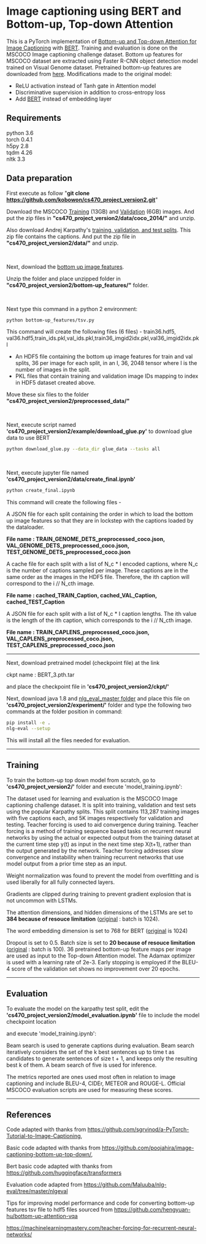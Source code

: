 <h1> Image captioning using BERT and Bottom-up, Top-down Attention </h1>

This is a PyTorch implementation of <a href=http://www.panderson.me/up-down-attention> Bottom-up and Top-down Attention for Image Captioning</a> with <a href=https://arxiv.org/pdf/1810.04805.pdf> BERT</a>. Training and evaluation is done on the MSCOCO Image captioning challenge dataset. Bottom up features for MSCOCO dataset are extracted using Faster R-CNN object detection model trained on Visual Genome dataset. Pretrained bottom-up features are downloaded from <a href =https://github.com/peteanderson80/bottom-up-attention>here</a>. Modifications made to the original model:
<ul>
  <li> ReLU activation instead of Tanh gate in Attention model</li>
  <li> Discriminative supervision in addition to cross-entropy loss</li>
  <li> Add <a href =https://github.com/peteanderson80/bottom-up-attention>BERT</a> instead of embedding layer</li></ul>

<h2> Requirements </h2>

python 3.6<br>
torch 0.4.1<br>
h5py 2.8<br>
tqdm 4.26<br>
nltk 3.3<br>

<h2> Data preparation </h2>

First execute as follow "<b>git clone https://github.com/kobowon/cs470_project_version2.git</b>"

Download the MSCOCO <a target = "_blank" href="http://images.cocodataset.org/zips/train2014.zip">Training</a> (13GB)  and <a href=http://images.cocodataset.org/zips/val2014.zip>Validation</a> (6GB)  images. And put the zip files in <b>"cs470_project_version2/data/coco_2014/"</b> and unzip.

Also download Andrej Karpathy's <a target = "_blank" href=http://cs.stanford.edu/people/karpathy/deepimagesent/caption_datasets.zip>training, validation, and test splits</a>. This zip file contains the captions. And put the zip file in <b>"cs470_project_version2/data/"</b> and unzip.

<br>


Next, download the <a target = "_blank" href="https://imagecaption.blob.core.windows.net/imagecaption/trainval_36.zip">bottom up image features</a>.

Unzip the folder and place unzipped folder in <b>"cs470_project_version2/bottom-up_features/"</b> folder.  

<br>

Next type this command in a python 2 environment: 
```bash
python bottom-up_features/tsv.py
```

This command will create the following files (6 files) - train36.hdf5, val36.hdf5,train_ids.pkl,val_ids.pkl,train36_imgid2idx.pkl,val36_imgid2idx.pkl
<ul>
<li>An HDF5 file containing the bottom up image features for train and val splits, 36 per image for each split, in an I, 36, 2048 tensor where I is the number of images in the split.</li>
<li>PKL files that contain training and validation image IDs mapping to index in HDF5 dataset created above.</li>
</ul>

Move these six files to the folder <b>"cs470_project_version2/preprocessed_data/"</b>

<br>

Next, execute script  named <b>'cs470_project_version2/example/download_glue.py'</b> to download glue data to use BERT
```bash
python download_glue.py --data_dir glue_data --tasks all
```

<br>

Next, execute jupyter file named <b>'cs470_project_version2/data/create_final.ipynb'</b> 
```bash
python create_final.ipynb
```
This command will create the following files -

A JSON file for each split containing the order in which to load the bottom up image features so that they are in lockstep with the captions loaded by the dataloader.

<b>File name : TRAIN_GENOME_DETS_preprocessed_coco.json, VAL_GENOME_DETS_preprocessed_coco.json, TEST_GENOME_DETS_preprocessed_coco.json</b>

A cache file for each split with a list of N_c * I encoded captions, where N_c is the number of captions sampled per image. These captions are in the same order as the images in the HDF5 file. Therefore, the ith caption will correspond to the i // N_cth image.

<b>File name : cached_TRAIN_Caption, cached_VAL_Caption, cached_TEST_Caption</b>

A JSON file for each split with a list of N_c * I caption lengths. The ith value is the length of the ith caption, which corresponds to the i // N_cth image.

<b>File name : TRAIN_CAPLENS_preprocessed_coco.json, VAL_CAPLENS_preprocessed_coco.json, TEST_CAPLENS_preprocessed_coco.json</b>
<br>
***

Next, download pretrained model (checkpoint file) at the link

ckpt name : BERT_3.pth.tar

and place the checkpoint file in <b>'cs470_project_version2/ckpt/'</b>





Next, download java 1.8 and <a target = "_blank" href=https://github.com/poojahira/image-captioning-bottom-up-top-down/tree/master/nlg-eval-master>nlg_eval_master folder</a> and place this file on <b>'cs470_project_version2/experiment/'</b> folder and type the following two commands at the folder position in command:
```bash
pip install -e .
nlg-eval --setup
```
This will install all the files needed for evaluation.
***

<h2> Training </h2>

To train the bottom-up top down model from scratch, go to <b>'cs470_project_version2/'</b> folder and execute 'model_training.ipynb':

The dataset used for learning and evaluation is the MSCOCO Image captioning challenge dataset. It is split into training, validation and test sets using the popular Karpathy splits. This split contains 113,287 training images with five captions each, and 5K images respectively for validation and testing. Teacher forcing is used to aid convergence during training. Teacher forcing is a method of training sequence based tasks on recurrent neural networks by using the actual or expected output from the training dataset at the current time step y(t) as input in the next time step X(t+1), rather than the output generated by the network. Teacher forcing addresses slow convergence and instability when training recurrent networks that use model output from a prior time step as an input.

Weight normalization was found to prevent the model from overfitting and is used liberally for all fully connected layers.

Gradients are clipped during training to prevent gradient explosion that is not uncommon with LSTMs.

The attention dimensions, and hidden dimensions of the LSTMs are set to <b>384 because of resouce limitation</b> (<a target = "_blank" href=https://github.com/poojahira/image-captioning-bottom-up-top-down/>original</a> : batch is 1024).

The word embedding dimension is set to 768 for BERT (<a target = "_blank" href=https://github.com/poojahira/image-captioning-bottom-up-top-down/>original</a> is 1024)


Dropout is set to 0.5. Batch size is set to <b>20 because of resouce limitation</b> (<a target = "_blank" href=https://github.com/poojahira/image-captioning-bottom-up-top-down/>original</a> : batch is 100). 36 pretrained bottom-up feature maps per image are used as input to the Top-down Attention model. The Adamax optimizer is used with a learning rate of 2e-3. Early stopping is employed if the BLEU-4 score of the validation set shows no improvement over 20 epochs.

***
<h2> Evaluation </h2>

To evaluate the model on the karpathy test split, edit the <b>'cs470_project_version2/model_evaluation.ipynb'</b> file to include the model checkpoint location

and execute 'model_training.ipynb':

Beam search is used to generate captions during evaluation. Beam search iteratively considers the set of the k best sentences up to time t as candidates to generate sentences of size t + 1, and keeps only the resulting best k of them. A beam search of five is used for inference.

The metrics reported are ones used most often in relation to image captioning and include BLEU-4, CIDEr, METEOR and ROUGE-L. Official MSCOCO evaluation scripts are used for measuring these scores.

***
<h2>References</h2>

Code adapted with thanks from https://github.com/sgrvinod/a-PyTorch-Tutorial-to-Image-Captioning, 

Basic code adapted with thanks from https://github.com/poojahira/image-captioning-bottom-up-top-down/, 

Bert basic code adapted with thanks from https://github.com/huggingface/transformers

Evaluation code adapted from https://github.com/Maluuba/nlg-eval/tree/master/nlgeval

Tips for improving model performance and code for converting bottom-up features tsv file to hdf5 files sourced from https://github.com/hengyuan-hu/bottom-up-attention-vqa

https://machinelearningmastery.com/teacher-forcing-for-recurrent-neural-networks/

